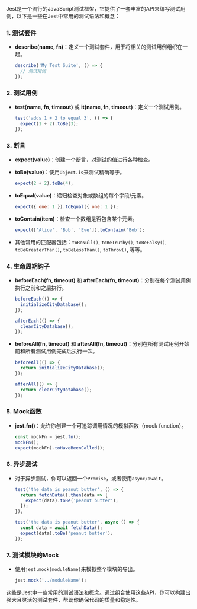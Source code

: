 Jest是一个流行的JavaScript测试框架，它提供了一套丰富的API来编写测试用例，以下是一些在Jest中常用的测试语法和概念：

### 1. 测试套件

- **describe(name, fn)**：定义一个测试套件，用于将相关的测试用例组织在一起。

  ```javascript
  describe('My Test Suite', () => {
    // 测试用例
  });
  ```

### 2. 测试用例

- **test(name, fn, timeout)** 或 **it(name, fn, timeout)**：定义一个测试用例。

  ```javascript
  test('adds 1 + 2 to equal 3', () => {
    expect(1 + 2).toBe(3);
  });
  ```

### 3. 断言

- **expect(value)**：创建一个断言，对测试的值进行各种检查。
- **toBe(value)**：使用`Object.is`来测试精确等于。

  ```javascript
  expect(2 + 2).toBe(4);
  ```

- **toEqual(value)**：递归检查对象或数组的每个字段/元素。

  ```javascript
  expect({ one: 1 }).toEqual({ one: 1 });
  ```

- **toContain(item)**：检查一个数组是否包含某个元素。

  ```javascript
  expect(['Alice', 'Bob', 'Eve']).toContain('Bob');
  ```

- 其他常用的匹配器包括：`toBeNull()`, `toBeTruthy()`, `toBeFalsy()`, `toBeGreaterThan()`, `toBeLessThan()`, `toThrow()`, 等等。

### 4. 生命周期钩子

- **beforeEach(fn, timeout)** 和 **afterEach(fn, timeout)**：分别在每个测试用例执行之前和之后执行。

  ```javascript
  beforeEach(() => {
    initializeCityDatabase();
  });

  afterEach(() => {
    clearCityDatabase();
  });
  ```

- **beforeAll(fn, timeout)** 和 **afterAll(fn, timeout)**：分别在所有测试用例开始前和所有测试用例完成后执行一次。

  ```javascript
  beforeAll(() => {
    return initializeCityDatabase();
  });

  afterAll(() => {
    return clearCityDatabase();
  });
  ```

### 5. Mock函数

- **jest.fn()**：允许你创建一个可追踪调用情况的模拟函数（mock function）。

  ```javascript
  const mockFn = jest.fn();
  mockFn();
  expect(mockFn).toHaveBeenCalled();
  ```

### 6. 异步测试

- 对于异步测试，你可以返回一个`Promise`，或者使用`async/await`。

  ```javascript
  test('the data is peanut butter', () => {
    return fetchData().then(data => {
      expect(data).toBe('peanut butter');
    });
  });

  test('the data is peanut butter', async () => {
    const data = await fetchData();
    expect(data).toBe('peanut butter');
  });
  ```

### 7. 测试模块的Mock

- 使用`jest.mock(moduleName)`来模拟整个模块的导出。

  ```javascript
  jest.mock('../moduleName');
  ```

这些是Jest中一些常用的测试语法和概念。通过组合使用这些API，你可以构建出强大且灵活的测试套件，帮助你确保代码的质量和稳定性。
